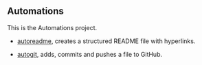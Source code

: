 ## Automations

This is the Automations project.

* [autoreadme](https://github.com/gwendalminguy/holbertonschool-shell/blob/main/automations/autoreadme), creates a structured README file with hyperlinks.

* [autogit](https://github.com/gwendalminguy/holbertonschool-shell/blob/main/automations/autogit), adds, commits and pushes a file to GitHub.
